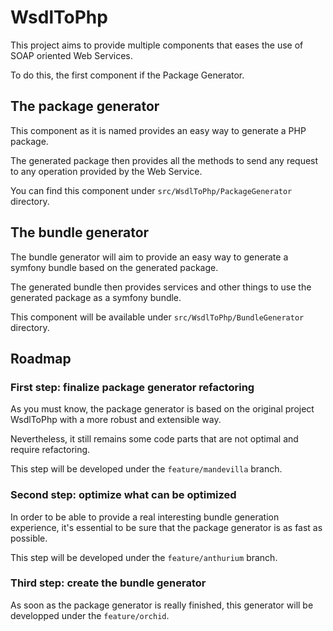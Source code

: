 # WsdlToPhp
This project aims to provide multiple components that eases the use of SOAP oriented Web Services.

To do this, the first component if the Package Generator.

## The package generator
This component as it is named provides an easy way to generate a PHP package.

The generated package then provides all the methods to send any request to any operation provided by the Web Service.

You can find this component under ```src/WsdlToPhp/PackageGenerator``` directory.

## The bundle generator
The bundle generator will aim to provide an easy way to generate a symfony bundle based on the generated package.

The generated bundle then provides services and other things to use the generated package as a symfony bundle.

This component will be available under ```src/WsdlToPhp/BundleGenerator``` directory.

## Roadmap
### First step: finalize package generator refactoring
As you must know, the package generator is based on the original project WsdlToPhp with a more robust and extensible way.

Nevertheless, it still remains some code parts that are not optimal and require refactoring.

This step will be developed under the ```feature/mandevilla``` branch.

### Second step: optimize what can be optimized
In order to be able to provide a real interesting bundle generation experience, it's essential to be sure that the package generator is as fast as possible.

This step will be developed under the ```feature/anthurium``` branch.

### Third step: create the bundle generator
As soon as the package generator is really finished, this generator will be developped under the ```feature/orchid```.